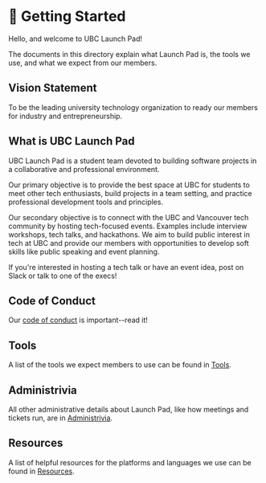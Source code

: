 # 🎉 Getting Started

Hello, and welcome to UBC Launch Pad!

The documents in this directory explain what Launch Pad is, the tools we use,
and what we expect from our members.

## Vision Statement

To be the leading university technology organization to ready our members for
industry and entrepreneurship.

## What is UBC Launch Pad

UBC Launch Pad is a student team devoted to building software projects in a
collaborative and professional environment.

Our primary objective is to provide the best space at UBC for students to meet
other tech enthusiasts, build projects in a team setting, and practice
professional development tools and principles.

Our secondary objective is to connect with the UBC and Vancouver tech community
by hosting tech-focused events. Examples include interview workshops, tech
talks, and hackathons. We aim to build public interest in tech at UBC and
provide our members with opportunities to develop soft skills like public
speaking and event planning.

If you're interested in hosting a tech talk or have an event idea, post on
Slack or talk to one of the execs!

## Code of Conduct

Our [code of conduct](CodeOfConduct.md) is important--read it!

## Tools

A list of the tools we expect members to use can be found in [Tools](Tools.md).

## Administrivia

All other administrative details about Launch Pad, like how meetings and tickets
run, are in [Administrivia](Administrivia.md).

## Resources

A list of helpful resources for the platforms and languages we use can be found
in [Resources](Resources.md).
